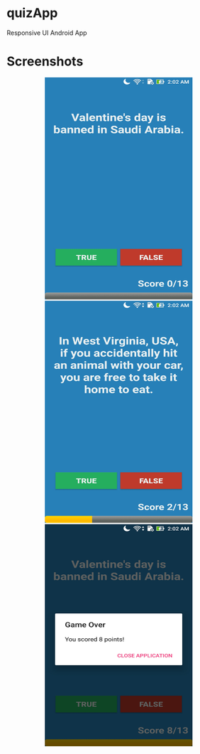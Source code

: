 # quizApp
Responsive UI Android App
# Screenshots
<div align="center">
    <img src="/images/img1.jpg" width="333px" height="500px" </img>
    <img src="/images/img2.jpg" width="333px" height="500px" </img>
    <img src="/images/img3.jpg" width="333px" height="500px" </img> 
</div>
